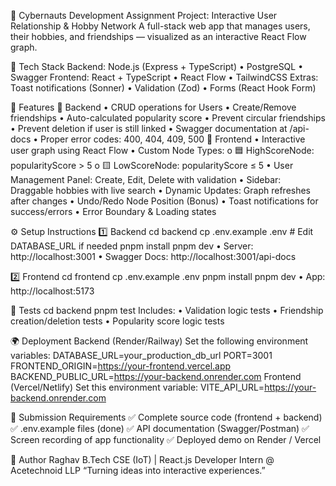 ﻿🧠 Cybernauts Development Assignment
Project: Interactive User Relationship & Hobby Network
A full-stack web app that manages users, their hobbies, and friendships — visualized as an interactive React Flow graph.

🚀 Tech Stack
Backend: Node.js (Express + TypeScript) • PostgreSQL • Swagger
Frontend: React + TypeScript • React Flow • TailwindCSS
Extras: Toast notifications (Sonner) • Validation (Zod) • Forms (React Hook Form)

🧩 Features
🔹 Backend
• CRUD operations for Users
• Create/Remove friendships
• Auto-calculated popularity score
• Prevent circular friendships
• Prevent deletion if user is still linked
• Swagger documentation at /api-docs
• Proper error codes: 400, 404, 409, 500
🔹 Frontend
• Interactive user graph using React Flow
• Custom Node Types:
o 🟦 HighScoreNode: popularityScore > 5
o 🟨 LowScoreNode: popularityScore ≤ 5
• User Management Panel: Create, Edit, Delete with validation
• Sidebar: Draggable hobbies with live search
• Dynamic Updates: Graph refreshes after changes
• Undo/Redo Node Position (Bonus)
• Toast notifications for success/errors
• Error Boundary & Loading states

⚙️ Setup Instructions
1️⃣ Backend
cd backend
cp .env.example .env   # Edit DATABASE_URL if needed
pnpm install
pnpm dev
• Server: http://localhost:3001
• Swagger Docs: http://localhost:3001/api-docs

2️⃣ Frontend
cd frontend
cp .env.example .env
pnpm install
pnpm dev
• App: http://localhost:5173

🧪 Tests
cd backend
pnpm test
Includes:
• Validation logic tests
• Friendship creation/deletion tests
• Popularity score logic tests

🌍 Deployment
Backend (Render/Railway)
Set the following environment variables:
DATABASE_URL=your_production_db_url
PORT=3001
FRONTEND_ORIGIN=https://your-frontend.vercel.app
BACKEND_PUBLIC_URL=https://your-backend.onrender.com
Frontend (Vercel/Netlify)
Set this environment variable:
VITE_API_URL=https://your-backend.onrender.com

📸 Submission Requirements
✅ Complete source code (frontend + backend)
✅ .env.example files (done)
✅ API documentation (Swagger/Postman)
✅ Screen recording of app functionality
✅ Deployed demo on Render / Vercel

🧠 Author
Raghav
B.Tech CSE (IoT) | React.js Developer Intern @ Acetechnoid LLP
“Turning ideas into interactive experiences.”

